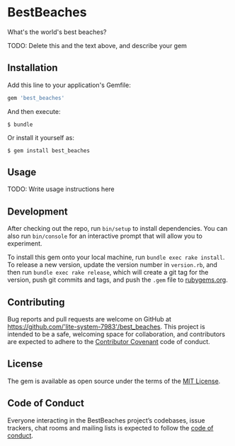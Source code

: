 # BestBeaches

What's the world's best beaches?


TODO: Delete this and the text above, and describe your gem

## Installation

Add this line to your application's Gemfile:

```ruby
gem 'best_beaches'
```

And then execute:

    $ bundle

Or install it yourself as:

    $ gem install best_beaches

## Usage

TODO: Write usage instructions here

## Development

After checking out the repo, run `bin/setup` to install dependencies. You can also run `bin/console` for an interactive prompt that will allow you to experiment.

To install this gem onto your local machine, run `bundle exec rake install`. To release a new version, update the version number in `version.rb`, and then run `bundle exec rake release`, which will create a git tag for the version, push git commits and tags, and push the `.gem` file to [rubygems.org](https://rubygems.org).

## Contributing

Bug reports and pull requests are welcome on GitHub at https://github.com/'lite-system-7983'/best_beaches. This project is intended to be a safe, welcoming space for collaboration, and contributors are expected to adhere to the [Contributor Covenant](http://contributor-covenant.org) code of conduct.

## License

The gem is available as open source under the terms of the [MIT License](https://opensource.org/licenses/MIT).

## Code of Conduct

Everyone interacting in the BestBeaches project’s codebases, issue trackers, chat rooms and mailing lists is expected to follow the [code of conduct](https://github.com/'lite-system-7983'/best_beaches/blob/master/CODE_OF_CONDUCT.md).
